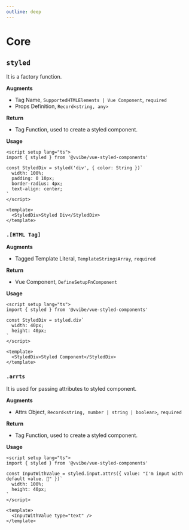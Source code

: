 ```yaml
---
outline: deep
---
```


# Core

## `styled`

It is a factory function.

**Augments**

- Tag Name, `SupportedHTMLElements | Vue Component`, `required`
- Props Definition, `Record<string, any>`

**Return**

- Tag Function, used to create a styled component.

**Usage**

```vue
<script setup lang="ts">
import { styled } from '@vvibe/vue-styled-components'

const StyledDiv = styled('div', { color: String })`
  width: 100%;
  padding: 0 10px;
  border-radius: 4px;
  text-align: center;
`
</script>

<template>
  <StyledDiv>Styled Div</StyledDiv>
</template>
```

### `.[HTML Tag]`

**Augments**

- Tagged Template Literal, `TemplateStringsArray`, `required`

**Return**

- Vue Component, `DefineSetupFnComponent`

**Usage**

```vue
<script setup lang="ts">
import { styled } from '@vvibe/vue-styled-components'

const StyledDiv = styled.div`
  width: 40px;
  height: 40px;
`
</script>

<template>
  <StyledDiv>Styled Component</StyledDiv>
</template>
```

### `.arrts`

It is used for passing attributes to styled component.

**Augments**

- Attrs Object, `Record<string, number | string | boolean>`, `required`

**Return**

- Tag Function, used to create a styled component.

**Usage**

```vue
<script setup lang="ts">
import { styled } from '@vvibe/vue-styled-components'

const InputWithValue = styled.input.attrs({ value: "I'm input with default value. 🥺" })`
  width: 100%;
  height: 40px;
`
</script>

<template>
  <InputWithValue type="text" />
</template>
```
